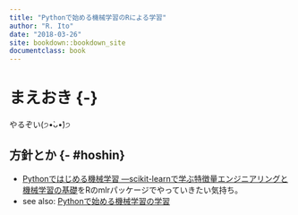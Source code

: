 ```yaml
---
title: "Pythonで始める機械学習のRによる学習"
author: "R. Ito"
date: "2018-03-26"
site: bookdown::bookdown_site
documentclass: book
---
```


# まえおき {-}



やるぞい(੭•̀ᴗ•̀)੭

## 方針とか {- #hoshin}

- [Pythonではじめる機械学習 ―scikit-learnで学ぶ特徴量エンジニアリングと機械学習の基礎](https://www.amazon.co.jp/dp/4873117984/)をRのmlrパッケージでやっていきたい気持ち。
- see also: [Pythonで始める機械学習の学習](https://nozma.github.io/ml_with_python_note/)
